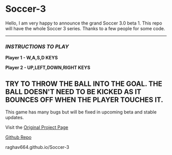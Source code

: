 # Soccer-3
Hello, I am very happy to announce the grand Soccer 3.0 beta 1. This repo will have the whole Soccer 3 series. Thanks to a few people for some code. 

--------------------------------------------------------------------------------------------------------------------------------------------------------------------
###                                                            ***INSTRUCTIONS TO PLAY***

**Player 1 - W,A,S,D KEYS**

**Player 2 - UP,LEFT,DOWN,RIGHT KEYS**

**TRY TO THROW THE BALL INTO THE GOAL. THE BALL DOESN'T NEED TO BE KICKED AS IT BOUNCES OFF WHEN THE PLAYER TOUCHES IT.**
--------------------------------------------------------------------------------------------------------------------------------------------------------------------

This game has many bugs but will be fixed in upcoming beta and stable updates.

Visit the [Original Project Page](https://scratch.mit.edu/projects/516206682)

[Github Repo](https://github.com/raghav664/Soccer-3)

raghav664.github.io/Soccer-3
